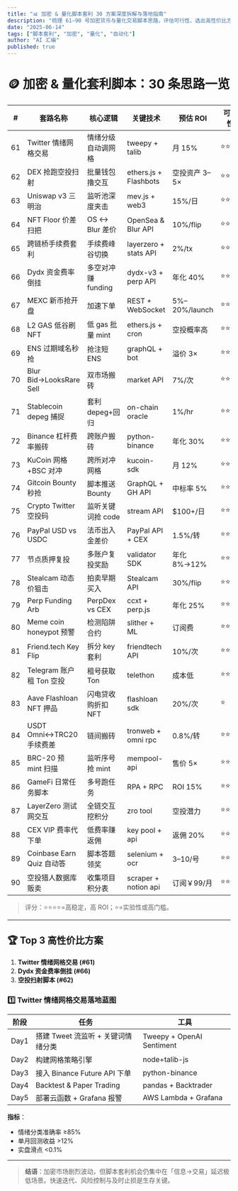 ```yaml
---
title: "📊 加密 & 量化脚本套利 30 方案深度拆解与落地指南"
description: "梳理 61–90 号加密货币与量化交易脚本思路，评估可行性、选出高性价比方案并给出落地步骤"
date: "2025-06-14"
tags: ["脚本套利", "加密", "量化", "自动化"]
author: "AI 汇编"
published: true
---
```


# 🪙 加密 & 量化套利脚本：30 条思路一览

| # | 套路名称 | 核心逻辑 | 关键技术 | 预估 ROI | 可行性 |
|---|-----------|----------|-----------|---------|--------|
|61|Twitter 情绪网格交易|情绪分级自动调网格|tweepy + talib|月 15%|⭐⭐⭐⭐|
|62|DEX 抢跑空投扫射|批量钱包撸交互|ethers.js + Flashbots|空投资产 3–5×|⭐⭐⭐|
|63|Uniswap v3 三明治|监听池深度夹击|mev.js + web3|15%/日|⭐⭐|
|64|NFT Floor 价差扫把|OS ↔ Blur 差价|OpenSea & Blur API|10%/flip|⭐⭐⭐|
|65|跨链桥手续费套利|手续费峰谷切换|layerzero + stats API|2%/tx|⭐⭐|
|66|Dydx 资金费率倒挂|多空对冲赚 funding|dydx-v3 + perp API|年化 40%|⭐⭐⭐⭐|
|67|MEXC 新币抢开盘|加速下单|REST + WebSocket|5%–20%/launch|⭐⭐⭐|
|68|L2 GAS 低谷刷 NFT|低 gas 批量 mint|ethers.js + cron|空投概率高|⭐⭐|
|69|ENS 过期域名秒抢|抢注短 ENS|graphQL + bot|溢价 3×|⭐⭐⭐|
|70|Blur Bid→LooksRare Sell|双市场搬砖|market API|7%/次|⭐⭐⭐|
|71|Stablecoin depeg 捕捉|套利 depeg+回归|on-chain oracle|1%/hr|⭐⭐|
|72|Binance 杠杆费率搬砖|跨账户搬砖|python-binance|年化 30%|⭐⭐⭐|
|73|KuCoin 网格+BSC 对冲|跨所对冲网格|kucoin-sdk|月 12%|⭐⭐|
|74|Gitcoin Bounty 秒抢|脚本推送 Bounty|GraphQL + GH API|中标率 5%|⭐⭐|
|75|Crypto Twitter 空投码|监听关键词抢 code|stream API|$100+/日|⭐⭐⭐|
|76|PayPal USD vs USDC|法币出入金差价|PayPal API + CEX|1.5%/转|⭐⭐⭐|
|77|节点质押复投|多账户复投奖励|validator SDK|年化 8%→12%|⭐⭐|
|78|Stealcam 动态价狙击|拍卖早期买入|Stealcam API|30%/flip|⭐⭐|
|79|Perp Funding Arb|PerpDex vs CEX|ccxt + perp.js|年化 25%|⭐⭐⭐|
|80|Meme coin honeypot 预警|检测陷阱合约|slither + ML|订阅费|⭐⭐|
|81|Friend.tech Key Flip|拆分 key 套利|friendtech API|10%/次|⭐⭐⭐|
|82|Telegram 账户租 Ton 空投|租号获取 Ton|telethon|成本低|⭐⭐|
|83|Aave Flashloan NFT 押品|闪电贷收购折扣 NFT|flashloan sdk|20%/次|⭐|
|84|USDT Omni↔TRC20 手续费差|链间搬砖|tronweb + omni rpc|0.8%/转|⭐⭐⭐|
|85|BRC-20 预 mint 扫描|监听序号抢 mint|mempool-api|售价 5×|⭐⭐|
|86|GameFi 日常任务脚本|多号跑任务|RPA + RPC|ROI 15%|⭐⭐⭐|
|87|LayerZero 测试网交互|全链交互挖积分|zro tool|空投潜力|⭐⭐⭐|
|88|CEX VIP 费率代下单|低费率赚返佣|key pool + api|返佣 20%|⭐⭐|
|89|Coinbase Earn Quiz 自动答|脚本答题领奖|selenium + ocr|$3–$10/号|⭐⭐⭐|
|90|空投猎人数据库贩卖|收集项目积分表|scraper + notion api|订阅￥99/月|⭐⭐|

> 评分：⭐⭐⭐⭐=高稳定，高 ROI；⭐=实验性或高门槛。

---

## 🏆 Top 3 高性价比方案

1. **Twitter 情绪网格交易 (#61)**  
2. **Dydx 资金费率倒挂 (#66)**  
3. **空投扫射脚本 (#62)**  

### 1️⃣ Twitter 情绪网格交易落地蓝图

| 阶段 | 任务 | 工具 |
|------|------|------|
| Day1 | 搭建 Tweet 流监听 + 关键词情绪分类 | Tweepy + OpenAI Sentiment |
| Day2 | 构建网格策略引擎 | node+talib-js |
| Day3 | 接入 Binance Future API 下单 | python-binance |
| Day4 | Backtest & Paper Trading | pandas + Backtrader |
| Day5 | 部署云函数 + Grafana 报警 | AWS Lambda + Grafana |

**指标**：
- 情绪分类准确率 ≥85%
- 单月回测收益 >12%
- 实盘滑点 <0.1%

---

> **结语**：加密市场剧烈波动，但脚本套利机会仍集中在「信息→交易」延迟极低场景。快速迭代、风险控制与及时止损是生存关键。